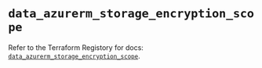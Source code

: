 # `data_azurerm_storage_encryption_scope`

Refer to the Terraform Registory for docs: [`data_azurerm_storage_encryption_scope`](https://registry.terraform.io/providers/hashicorp/azurerm/3.63.0/docs/data-sources/storage_encryption_scope).
